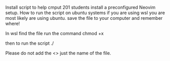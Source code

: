 Install script to help cmput 201 students install a preconfigured Neovim setup.
How to run the script on ubuntu systems 
if you are using wsl you are most likely are using ubuntu. 
save the file to your computer and remember where!

In wsl find the file run the command 
chmod +x <Filename>

then 
to run the script
./<Filename>

Please do not add the <> just the name of the file.
